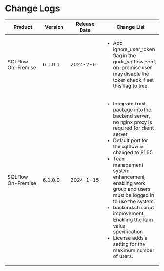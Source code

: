 # Change Logs

<table><thead><tr><th width="134">Product</th><th width="88">Version</th><th width="133">Release Date</th><th>Change List</th></tr></thead><tbody><tr><td>SQLFlow On-Premise</td><td>6.1.0.1</td><td>2024-2-6</td><td><ul><li>Add ignore_user_token flag in the gudu_sqlflow.conf, on-premise user may disable the token check if set this flag to true.</li></ul></td></tr><tr><td>SQLFlow On-Premise</td><td>6.1.0.0</td><td>2024-1-15</td><td><ul><li>Integrate front package into the backend server, no nginx proxy is required for client server</li><li>Default port for the sqlflow is changed to 8165</li><li>Team management system enhancement, enabling work group and users must be logged in to use the system.</li><li>backend.sh script improvement. Enabling the Ram value specification.</li><li>License adds a setting for the maximum number of users.</li></ul></td></tr></tbody></table>
